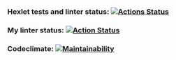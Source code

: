 ### Hexlet tests and linter status: [![Actions Status](https://github.com/maretov/frontend-project-11/actions/workflows/hexlet-check.yml/badge.svg)](https://github.com/maretov/frontend-project-11/actions)

### My linter status: [![Action Status](https://github.com/maretov/frontend-project-46/workflows/lint-and-test/badge.svg)](https://github.com/maretov/frontend-project-46/actions)

### Codeclimate: [![Maintainability](https://api.codeclimate.com/v1/badges/77b908fc484872db86f7/maintainability)](https://codeclimate.com/github/maretov/frontend-project-11/maintainability)
